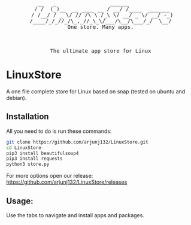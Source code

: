 <div align="center"><pre>   __   _                 ______              
  / /  (_)__  __ ____ __ / __/ /____  _______ 
 / /__/ / _ \/ // /\ \ /_\ \/ __/ _ \/ __/ -_)
/____/_/_//_/\_,_//_\_\/___/\__/\___/_/  \__/
One store. Many apps.
<br><br>
The ultimate app store for Linux
</pre></div>

# LinuxStore

A one file complete store for Linux based on snap (tested on ubuntu and debian).

## Installation

All you need to do is run these commands:

```bash
git clone https://github.com/arjunj132/LinuxStore.git
cd LinuxStore
pip3 install beautifulsoup4
pip3 install requests
python3 store.py
```

For more options open our release: https://github.com/arjunj132/LinuxStore/releases

## Usage:

Use the tabs to navigate and install apps and packages.
